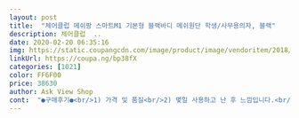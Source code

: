 ```yaml
---
layout: post 
title:  "체어클럽 메쉬팡 스마트M1 기본형 블랙바디 메쉬원단 학생/사무용의자, 블랙" 
description: 체어클럽  ..
date: 2020-02-20 06:35:16 
img: https://static.coupangcdn.com/image/product/image/vendoritem/2018/10/16/3016767184/c5e1b10a-bfc9-4777-95ae-311058284c0b.jpg 
linkUrl: https://coupa.ng/bp38fX 
categories: [1021] 
color: FF6F00 
price: 38630 
author: Ask View Shop 
cont:  "●구매후기●<br/>1) 가격 및 품질<br/>2) 몇일 사용하고 난 후 느낌입니다.<br/><br/>3) 일주일정도 사용하고 난 후<br/>4) 종합<br/>가격대비를 생각한다면 강추에 강추 또강추입니다!<br/>가격이 싸면 이유가 있을 줄 알았는데<br/>가끔씩 스트레칭을 할때도 편합니다.<br/> 오히려 목받이가 없는게 저는 더 좋은거같습니다.<br/><br/>게임을 오래 하는 편도 아니고 유튜브나 인터넷 방송을 보는 사람은<br/>경비실에 맡겨놨다고해서 가져와서 박스개봉하고 조립하는데1분도 안걸렸네요 ㅋㅋ<br/>구매하는걸 적극 추천합니다.<br/> 가격은 저렴헤도 오래 쓸 정도로 편안함을 가진 의자입니다.<br/> 완성도도 이정도면 매우만족합니다.<br/><br/>구매후 사용 후기입니다.<br/><br/>나쁘지 않은 가격입니다.<br/> 인터넷으로 본 가격중 가장 저렴합니다.<br/><br/>두말할것없이 그냥 가성비갑오브갑인 의자다라는 생각이 딱드네요<br/>등 부분이 단단한 그물같은 메쉬재질로 되어있어서 감싸주는느낌이 편안하고 좋아요.<br/><br/>등받이가 매쉬 소재라 통풍도 잘되고 너무너무 좋은거 같아여<br/>바퀴 굴람도 부드럽고 소음이 없어서 어디서든 쓰기 부담없으실거 같아요<br/>방이나 거실 어디에놓아도 주변과잘어울리는 무난하고도 퀄리티스러운 의자랍니다.<br/><br/>배송도 빠르고 깔끔하게 온 편이고 제품도 하자 없이 좋게 왔어요.<br/><br/>배송이 2~3일 걸릴줄 알았는데 너무 빨리 와서 깜짝 놀랐어요<br/>비싼의자를 사는것본다  저렴하고 가성비좋은 의자가 필요하거나 기타등등 여러용도로 필요한 상황일 때<br/>상당히 저렴하고 기능에서도 결코뒤지지않습니다, 물론 고난도 기능이접목된건아니지만<br/>상대적으로 공간을 작게차지해서 방에 놓기도 좋고 방석에 방석하나깔고 사용하면 더욱더 좋네요.<br/><br/>아 높낮이 조절도 잘되서 유용하게 쓰일거 같아요<br/>엉덩이 부분도 푹신하니 오래 앉아잇음 엉덩이가 아픈데 전혀 그런게 없어서 놀랬어요<br/>연장은 필요없어요~ 초간단 조립 입니다.<br/><br/>연장이 필요하면 여자들 뿐만 아니라 남자들도 못할수도 있는데<br/>오래앉아있어도 가격대비를 생각하면 매우 만족합니다.<br/> 오래앉아있어도 편해요.<br/><br/>오래오래잘사용하겠습니다<br/>오래오래잘사용하겠습니다~~~~~<br/>올블랙색상으로 구매했는데 의자가 깔끔하고좋습니다<br/>의자가 의외로  편합니다.<br/> 뒤로 어느정도 젖혀지구요.<br/> 텐숀기능이있어서 좋습니다.<br/><br/>의자가낡아서 구입했는데 아주주렴하게 잘구매한것같습니다.<br/><br/>의자살때 여기저기 보면서 고민한 시간이 아까워여ㅜㅜㅜ<br/>의자에 앉아서 컴퓨터게임하는게 재밌어졌습니다.<br/> 아주편하게 게임을 즐깁니다.<br/><br/>이 의자를 사용시 등받이도 편하게 받쳐주고 다리도 잘굴러가서<br/>이런가성비좋은제품은 믿음으로추천하는 바입니다 !!<br/>이상 모범생의자 후기였습니다:)<br/>이상품을 지인에게 적극추천하도록할게요!<br/>이의자에 앉으니 뭔가 모범생이된기분입니다, 메쉬의자가 대체적으로비싸고 고가인데비해<br/>저는 책상용의자로사용할라고 구매하여 사용하고있는데 아주만족합니다<br/>저렴한가격에 의자 사용하실분 강력추천합니다!<br/>저렴한가격에 좋은상품구입했네요.<br/> 적극추천해요~<br/>정말 모양도 이쁘게 잘 빠지고 색감도 싼티 안나서 좋네여<br/>정말 쉽고 너무나 뚝딱 조립 할수 있어서 너무 좋았습니당<br/>조립이 너무 간단해서 아주 쉽게 간단하게 조립 할 수 잇어서 좋았습니다<br/>조립이라 말하기도 그렇네요 그냥 끼우시면 끝나여!!!!!!<br/>주변 사람들 한테 가격 말하면 다들 깜짝 놀라더라구요<br/>지금 이 후기를 쓰면서 이의자에 앉아있는데 매우만족하는 중입니다~<br/>지인들한테 소개 시켜줘도 괜찮은 의자 같아요 저도 몇개 더 주문해야겠여요<br/>진짜 시중에 파는10만원대 저리 가 =라 에요<br/>체어클럽 M1 기본형 블랙바디 메쉬 의자, 블랙<br/>튼튼한거 같아 오래 사용할수 있을거 같아서 너무나 만족 합니당!<br/>편하기도 너무 편하고 장시간 앉아 잇어도 부담이 없네요<br/>하단에 있는 접힘 부분을 돌리면 강도를 조절할수있는데 원래 최척화해서 출고한다고하니 그냥두는게 좋을듯합니다<br/>허리나 등이 개인적으로 너무편한구요<br/>후기는 좋은데 가격이 쌰서 고민했는데 정말 잘 산거 같아서 기분이 좋내요<br/>" 
---
```

